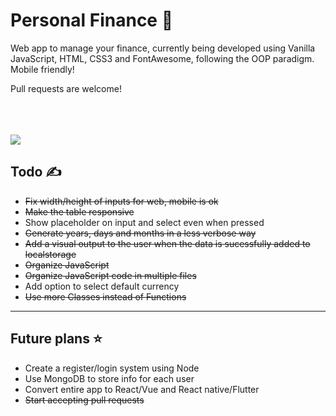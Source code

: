 # <h1>Personal Finance 🧾</h1>

Web app to manage your finance, currently being developed using Vanilla JavaScript, HTML, CSS3 and FontAwesome, following the OOP paradigm. Mobile friendly!<br>
<p>Pull requests are welcome!</p><br>
<br><br>
<img src="https://i.imgur.com/AZv3UBj.png"></img>

<h2>Todo ✍</h2>
<ul>
  <li><strike>Fix width/height of inputs for web, mobile is ok</strike></li>
  <li><strike>Make the table responsive</strike></li>
  <li>Show placeholder on input and select even when pressed</li>
  <li><strike>Generate years, days and months in a less verbose way</strike></li>
  <li><strike>Add a visual output to the user when the data is sucessfully added to localstorage</strike></li>
  <li><strike>Organize JavaScript</strike></li>
  <li><strike>Organize JavaScript code in multiple files</strike></li>
  <li>Add option to select default currency</li>
  <li><strike>Use more Classes instead of Functions</strike></li>
</ul>
<hr>
<h2>Future plans ⭐</h2>
<ul>
  <li>Create a register/login system using Node</li>
  <li>Use MongoDB to store info for each user</li>
  <li>Convert entire app to React/Vue and React native/Flutter</li>
  <li><strike>Start accepting pull requests</strike></li>
</ul>
